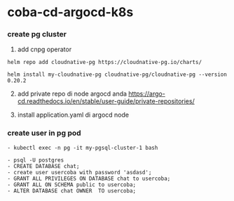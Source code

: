 # coba-cd-argocd-k8s

### create pg cluster
1. add cnpg operator
```
helm repo add cloudnative-pg https://cloudnative-pg.io/charts/

helm install my-cloudnative-pg cloudnative-pg/cloudnative-pg --version 0.20.2
```
2. add private repo di node argocd anda
https://argo-cd.readthedocs.io/en/stable/user-guide/private-repositories/

3. install application.yaml di argocd node


### create user in pg pod
```
- kubectl exec -n pg -it my-pgsql-cluster-1 bash

- psql -U postgres
- CREATE DATABASE chat;
- create user usercoba with password 'asdasd';
- GRANT ALL PRIVILEGES ON DATABASE chat to usercoba;
- GRANT ALL ON SCHEMA public to usercoba;
- ALTER DATABASE chat OWNER  TO usercoba;
```
